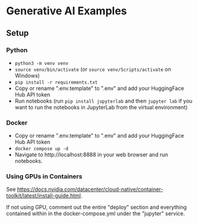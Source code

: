 # Generative AI Examples

## Setup

### Python

- `python3 -m venv venv`
- `source venv/bin/activate` (or `source venv/Scripts/activate` on Windows)
- `pip install -r requirements.txt`
- Copy or rename ".env.template" to ".env" and add your HuggingFace Hub API token
- Run notebooks (run `pip install jupyterlab` and then `jupyter lab` if you want to run the notebooks in JupyterLab from the virtual environment)

### Docker

- Copy or rename ".env.template" to ".env" and add your HuggingFace Hub API token
- `docker compose up -d`
- Navigate to http://localhost:8888 in your web browser and run notebooks.

### Using GPUs in Containers

See https://docs.nvidia.com/datacenter/cloud-native/container-toolkit/latest/install-guide.html.

If not using GPU, comment out the entire "deploy" section and everything contained within in the docker-compose.yml under the "jupyter" service.
